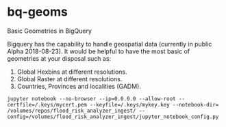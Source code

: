 # bq-geoms
Basic Geometries in BigQuery

Bigquery has the capability to handle geospatial data (currently in public Alpha 2018-08-23). It would be helpful to have the most basic of geometries at your disposal such as:

1. Global Hexbins at different resolutions.
1. Global Raster at different resolutions.
1. Countries, Provinces and localities (GADM).

`jupyter notebook --no-browser --ip=0.0.0.0 --allow-root --certfile=/.keys/mycert.pem --keyfile=/.keys/mykey.key --notebook-dir= /volumes/repos/flood_risk_analyzer_ingest/ --config=/volumes/flood_risk_analyzer_ingest/jupyter_notebook_config.py`




